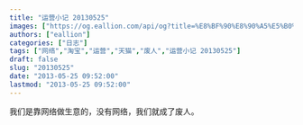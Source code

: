 ```yaml
---
title: "运营小记 20130525"
images: ["https://og.eallion.com/api/og?title=%E8%BF%90%E8%90%A5%E5%B0%8F%E8%AE%B0%2020130525"]
authors: ["eallion"]
categories: ["日志"]
tags: ["网络","淘宝","运营","天猫","废人","运营小记 20130525"]
draft: false
slug: "20130525"
date: "2013-05-25 09:52:00"
lastmod: "2013-05-25 09:52:00"
---
```


我们是靠网络做生意的，没有网络，我们就成了废人。
